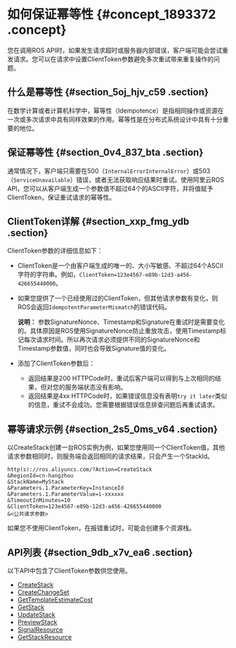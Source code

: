 # 如何保证幂等性 {#concept_1893372 .concept}

您在调用ROS API时，如果发生请求超时或服务器内部错误，客户端可能会尝试重发请求。您可以在请求中设置ClientToken参数避免多次重试带来重复操作的问题。

## 什么是幂等性 {#section_5oj_hjv_c59 .section}

在数学计算或者计算机科学中，幂等性（Idempotence）是指相同操作或资源在一次或多次请求中具有同样效果的作用。幂等性是在分布式系统设计中具有十分重要的地位。

## 保证幂等性 {#section_0v4_837_bta .section}

通常情况下，客户端只需要在500（`InternalErrorInternalError`）或503（`ServiceUnavailable`）错误，或者无法获取响应结果时重试。使用阿里云ROS API，您可以从客户端生成一个参数值不超过64个的ASCII字符，并将值赋予ClientToken，保证重试请求的幂等性。

## ClientToken详解 {#section_xxp_fmg_ydb .section}

ClientToken参数的详细信息如下：

-   ClientToken是一个由客户端生成的唯一的、大小写敏感、不超过64个ASCII字符的字符串。例如，`ClientToken=123e4567-e89b-12d3-a456-426655440000`。
-   如果您提供了一个已经使用过的ClientToken，但其他请求参数有变化，则ROS会返回`IdempotentParameterMismatch`的错误代码。

    **说明：** 参数SignatureNonce、Timestamp和Signature在重试时是需要变化的。具体原因是ROS使用SignatureNonce防止重放攻击，使用Timestamp标记每次请求时间。所以再次请求必须提供不同的SignatureNonce和Timestamp参数值，同时也会导致Signature值的变化。

-   添加了ClientToken参数后：
    -   返回结果是200 HTTPCode时，重试后客户端可以得到与上次相同的结果，但对您的服务端状态没有影响。
    -   返回结果是4xx HTTPCode时，如果错误信息没有表明`try it later`类似的信息，重试不会成功。您需要根据错误信息排查问题后再重试请求。

## 幂等请求示例 {#section_2s5_0ms_v64 .section}

以CreateStack创建一台ROS实例为例，如果您使用同一个ClientToken值，其他请求参数相同时，则服务端会返回相同的请求结果，只会产生一个StackId。

``` {#codeblock_aza_f8k_whq}
http(s)://ros.aliyuncs.com/?Action=CreateStack
&RegionId=cn-hangzhou
&StackName=MyStack
&Parameters.1.ParameterKey=InstanceId
&Parameters.1.ParameterValue=i-xxxxxx
&TimeoutInMinutes=10
&ClientToken=123e4567-e89b-12d3-a456-426655440000
&<公共请求参数>
```

如果您不使用ClientToken，在报错重试时，可能会创建多个资源栈。

## API列表 {#section_9db_x7v_ea6 .section}

以下API中包含了ClientToken参数供您使用。

-   [CreateStack](intl.zh-CN/API参考（新）/堆栈相关接口/CreateStack.md#)
-   [CreateChangeSet](intl.zh-CN/API参考（新）/更改集相关接口/CreateChangeSet.md#)
-   [GetTemplateEstimateCost](intl.zh-CN/API参考（新）/模板相关接口/GetTemplateEstimateCost.md#)
-   [GetStack](intl.zh-CN/API参考（新）/堆栈相关接口/GetStack.md#)
-   [UpdateStack](intl.zh-CN/API参考（新）/堆栈相关接口/UpdateStack.md#)
-   [PreviewStack](intl.zh-CN/API参考（新）/堆栈相关接口/PreviewStack.md#)
-   [SignalResource](intl.zh-CN/API参考（新）/其他接口/SignalResource.md#)
-   [GetStackResource](intl.zh-CN/API参考（新）/资源相关接口/GetStackResource.md#)

